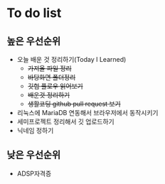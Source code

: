 # To do list

## 높은 우선순위

* 오늘 배운 것 정리하기(Today I Learned)
  * ~~가져올 파일 정리~~
  * ~~바탕화면 폴더정리~~
  * ~~깃헙 플로우 읽어보기~~
  * ~~배운것 정리하기~~
  * ~~생활코딩 github pull request 보기~~
* 리눅스에 MariaDB 연동해서 브라우저에서 동작시키기
* 세미프로젝트 정리해서 깃 업로드하기
* 닉네임 정하기







## 낮은 우선순위

* ADSP자격증